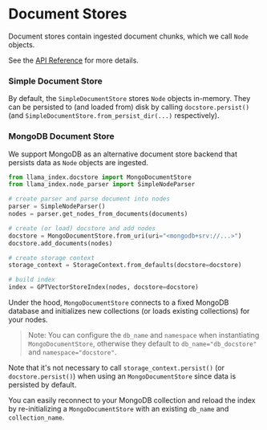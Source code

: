 # Document Stores
Document stores contain ingested document chunks, which we call `Node` objects.

See the [API Reference](/reference/storage/docstore.rst) for more details.


### Simple Document Store
By default, the `SimpleDocumentStore` stores `Node` objects in-memory. 
They can be persisted to (and loaded from) disk by calling `docstore.persist()` (and `SimpleDocumentStore.from_persist_dir(...)` respectively).

### MongoDB Document Store
We support MongoDB as an alternative document store backend that persists data as `Node` objects are ingested.
```python
from llama_index.docstore import MongoDocumentStore
from llama_index.node_parser import SimpleNodeParser

# create parser and parse document into nodes 
parser = SimpleNodeParser()
nodes = parser.get_nodes_from_documents(documents)

# create (or load) docstore and add nodes
docstore = MongoDocumentStore.from_uri(uri="<mongodb+srv://...>")
docstore.add_documents(nodes)

# create storage context
storage_context = StorageContext.from_defaults(docstore=docstore)

# build index
index = GPTVectorStoreIndex(nodes, docstore=docstore)
```

Under the hood, `MongoDocumentStore` connects to a fixed MongoDB database and initializes new collections (or loads existing collections) for your nodes.
> Note: You can configure the `db_name` and `namespace` when instantiating `MongoDocumentStore`, otherwise they default to `db_name="db_docstore"` and `namespace="docstore"`.

Note that it's not necessary to call `storage_context.persist()` (or `docstore.persist()`) when using an `MongoDocumentStore`
since data is persisted by default. 

You can easily reconnect to your MongoDB collection and reload the index by re-initializing a `MongoDocumentStore` with an existing `db_name` and `collection_name`.





